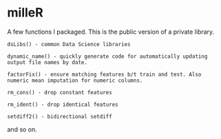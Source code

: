 # milleR

A few functions I packaged. This is the public version of a private library.

	dsLibs() - common Data Science libraries

	dynamic_name() - quickly generate code for automatically updating output file names by date.

	factorFix() - ensure matching features b/t train and test. Also numeric mean imputation for numeric columns.

	rm_cons() - drop constant features

	rm_ident() - drop identical features

	setdiff2() - bidirectional setdiff

and so on.
